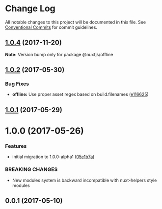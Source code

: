 # Change Log

All notable changes to this project will be documented in this file.
See [Conventional Commits](https://conventionalcommits.org) for commit guidelines.

<a name="1.0.4"></a>
## [1.0.4](https://github.com/nuxt/modules/compare/@nuxtjs/offline@1.0.3...@nuxtjs/offline@1.0.4) (2017-11-20)




**Note:** Version bump only for package @nuxtjs/offline

<a name="1.0.2"></a>
## [1.0.2](https://github.com/nuxt/modules/compare/@nuxtjs/offline@1.0.1...@nuxtjs/offline@1.0.2) (2017-05-30)


### Bug Fixes

* **offline:** Use proper asset regex based on build.filenames ([e116625](https://github.com/nuxt/modules/commit/e116625))




<a name="1.0.1"></a>
## [1.0.1](https://github.com/nuxt/modules/compare/@nuxtjs/offline@1.0.0...@nuxtjs/offline@1.0.1) (2017-05-29)




<a name="1.0.0"></a>
# 1.0.0 (2017-05-26)


### Features

* initial migration to 1.0.0-alpha1 ([05c1b7a](https://github.com/nuxt/modules/commit/05c1b7a))


### BREAKING CHANGES

* New modules system is backward incompatible with nuxt-helpers style modules




<a name="0.0.1"></a>
## 0.0.1 (2017-05-10)
